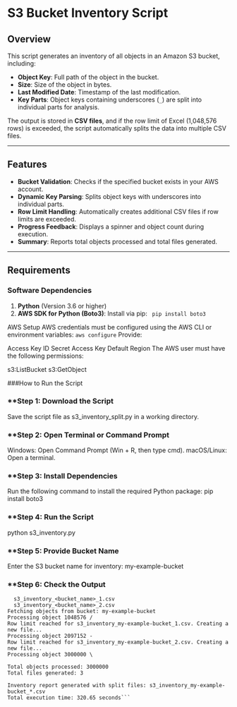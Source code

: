 
# S3 Bucket Inventory Script

## Overview
This script generates an inventory of all objects in an Amazon S3 bucket, including:
- **Object Key**: Full path of the object in the bucket.
- **Size**: Size of the object in bytes.
- **Last Modified Date**: Timestamp of the last modification.
- **Key Parts**: Object keys containing underscores (`_`) are split into individual parts for analysis.

The output is stored in **CSV files**, and if the row limit of Excel (1,048,576 rows) is exceeded, the script automatically splits the data into multiple CSV files.

---

## Features
- **Bucket Validation**: Checks if the specified bucket exists in your AWS account.
- **Dynamic Key Parsing**: Splits object keys with underscores into individual parts.
- **Row Limit Handling**: Automatically creates additional CSV files if row limits are exceeded.
- **Progress Feedback**: Displays a spinner and object count during execution.
- **Summary**: Reports total objects processed and total files generated.

---

## Requirements

### Software Dependencies
1. **Python** (Version 3.6 or higher)
2. **AWS SDK for Python (Boto3)**: Install via pip:
   ``` pip install boto3```

AWS Setup
AWS credentials must be configured using the AWS CLI or environment variables:
```aws configure```
  Provide:
  
  Access Key ID
  Secret Access Key
  Default Region
  The AWS user must have the following permissions:
  
  s3:ListBucket
  s3:GetObject

###How to Run the Script
### **Step 1: Download the Script
  Save the script file as s3_inventory_split.py in a working directory.

### **Step 2: Open Terminal or Command Prompt
  Windows: Open Command Prompt (Win + R, then type cmd).
  macOS/Linux: Open a terminal.

### **Step 3: Install Dependencies
  Run the following command to install the required Python package:
  pip install boto3

### **Step 4: Run the Script
  python s3_inventory.py

### **Step 5: Provide Bucket Name
  Enter the S3 bucket name for inventory: my-example-bucket

### **Step 6: Check the Output

```The script will generate multiple CSV files in the current directory.
  s3_inventory_<bucket_name>_1.csv
  s3_inventory_<bucket_name>_2.csv
Fetching objects from bucket: my-example-bucket
Processing object 1048576 /
Row limit reached for s3_inventory_my-example-bucket_1.csv. Creating a new file...
Processing object 2097152 -
Row limit reached for s3_inventory_my-example-bucket_2.csv. Creating a new file...
Processing object 3000000 \

Total objects processed: 3000000
Total files generated: 3

Inventory report generated with split files: s3_inventory_my-example-bucket_*.csv
Total execution time: 320.65 seconds```
